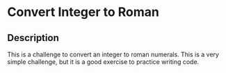 # Convert Integer to Roman

## Description
This is a challenge to convert an integer to roman numerals. This is a very simple challenge, but it is a good exercise to practice writing code.